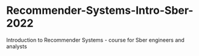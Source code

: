 # Recommender-Systems-Intro-Sber-2022
Introduction to Recommender Systems - course for Sber engineers and analysts

